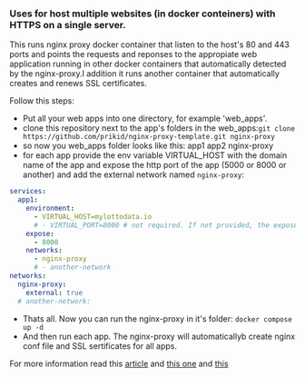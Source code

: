 ### Uses for host multiple websites (in docker conteiners) with HTTPS on a single server.

This runs nginx proxy docker container that listen to the host's 80 and 443 ports and points the requests and reponses to the appropiate web application running in other docker containers that automatically detected by the nginx-proxy.I addition it runs another container that automatically creates and renews SSL certificates.

Follow this steps:
-   Put all your web apps into one directory, for example 'web_apps'. 
-  clone this repository next to the app's folders in the web_apps:`git clone https://github.com/prikid/nginx-proxy-template.git nginx-proxy`
- so now you web_apps folder looks like this: 
    app1 app2 nginx-proxy
- for each app provide the env variable VIRTUAL_HOST with the domain name of the app and expose the http port of the app (5000 or 8000 or another) and add the external network named `nginx-proxy`:
```yaml
services:
  app1:
    environment:
      - VIRTUAL_HOST=mylottodata.io
      # - VIRTUAL_PORT=8000 # not required. If not provided, the exposed port will be used.
    expose:
      - 8000
    networks:
      - nginx-proxy
      # - another-network
networks:
  nginx-proxy:
    external: true
  # another-network:

```
- Thats all. Now you can run the nginx-proxy in it's folder: `docker compose up -d`
- And then run each app. The nginx-proxy will automaticallyb create nginx conf file and SSL sertificates for all apps. 


For more information read
this [article](https://francoisromain.medium.com/host-multiple-websites-with-https-inside-docker-containers-on-a-single-server-18467484ab95)
and [this one](https://hub.docker.com/r/nginxproxy/acme-companion)
and [this](https://github.com/nginx-proxy/nginx-proxy)


